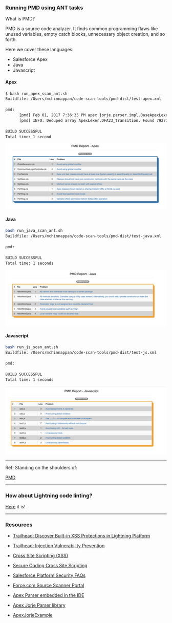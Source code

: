 ### Running PMD  using ANT tasks

What is PMD?

PMD is a source code analyzer. It finds common programming flaws like unused variables, empty catch blocks, unnecessary object creation, and so forth.


Here we cover these languages:

- Salesforce Apex
- Java
- Javascript

#### Apex
```bash
$ bash run_apex_scan_ant.sh
Buildfile: /Users/mchinnappan/code-scan-tools/pmd-dist/test-apex.xml

pmd:
      [pmd] Feb 01, 2017 7:36:35 PM apex.jorje.parser.impl.BaseApexLexer dedupe
      [pmd] INFO: Deduped array ApexLexer.DFA23_transition. Found 7927114 shorts which is 15MB not including array overhead. Removed 7204963 shorts which is 13MB not counting array overhead. Took 7ms.

BUILD SUCCESSFUL
Total time: 1 second
```
![Apex Scan output](./demo/apex-scanout.png)

#### Java
```bash
bash run_java_scan_ant.sh
Buildfile: /Users/mchinnappan/code-scan-tools/pmd-dist/test-java.xml

pmd:

BUILD SUCCESSFUL
Total time: 1 seconds

```

![Java Scan output](./demo/java-scanout.png)



#### Javascript
```bash
bash run_js_scan_ant.sh
Buildfile: /Users/mchinnappan/code-scan-tools/pmd-dist/test-js.xml

pmd:

BUILD SUCCESSFUL
Total time: 1 seconds

```

![Java Scan output](./demo/js-scanout.png)

<hr/>

Ref:
Standing on the shoulders of:

[PMD](https://pmd.github.io/)
<hr/>

### How about Lightning code linting?
[Here](./LXLINT.md) it is!

<hr/>

### Resources

- [Trailhead: Discover Built-in XSS Protections in Lightning Platform](https://trailhead.salesforce.com/modules/secdev_injection_vulnerabilities/units/secdev_inject_built_in_xss_protections)

- [Trailhead: Injection Vulnerability Prevention](https://trailhead.salesforce.com/modules/secdev_injection_vulnerabilities)

- [Cross Site Scripting (XSS)](https://developer.salesforce.com/docs/atlas.en-us.pages.meta/pages/pages_security_tips_xss.htm)

- [Secure Coding Cross Site Scripting](https://developer.salesforce.com/page/Secure_Coding_Cross_Site_Scripting)

- [Salesforce Platform Security FAQs](https://help.salesforce.com/articleView?id=Salesforce-Platform-Security-FAQs&language=en_US&type=1)

- [Force.com Source Scanner Portal](https://security.secure.force.com/security/tools/forcecom/scanner)

- [Apex Parser embedded in the IDE ](https://github.com/forcedotcom/idecore/tree/master/com.salesforce.ide.apex.core/lib)

- [Apex Jorje Parser library](https://github.com/anand13s/pmd/tree/master/pmd-apex/repo)

- [ApexJorjeExample](https://github.com/vazexqi/ApexJorjeExample)
